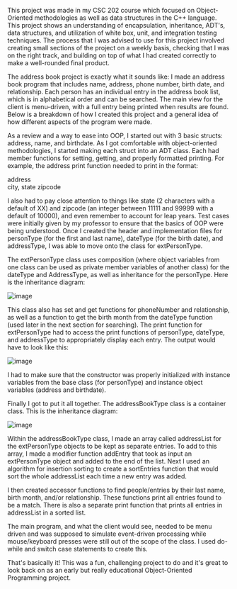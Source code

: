 This project was made in my CSC 202 course which focused on Object-Oriented methodologies as well as data structures in the C++ language. This project shows an understanding of encapsulation, inheritance, ADT's, data structures, and utilization of white box, unit, and integration testing techniques. The process that I was advised to use for this project involved creating small sections of the project on a weekly basis, checking that I was on the right track, and building on top of what I had created correctly to make a well-rounded final product. 

The address book project is exactly what it sounds like: I made an address book program that includes name, address, phone number, birth date, and relationship. Each person has an individual entry in the address book list, which is in alphabetical order and can be searched. The main view for the client is menu-driven, with a full entry being printed when results are found. Below is a breakdown of how I created this project and a general idea of how different aspects of the program were made. 


As a review and a way to ease into OOP, I started out with 3 basic structs: address, name, and birthdate. As I got comfortable with object-oriented methodologies, I started making each struct into an ADT class. Each had member functions for setting, getting, and properly formatted printing. For example, the address print function needed to print in the format:

address<br>
city, state zipcode

I also had to pay close attention to things like state (2 characters with a default of XX) and zipcode (an integer between 11111 and 99999 with a default of 10000), and even remember to account for leap years. Test cases were initially given by my professor to ensure that the basics of OOP were being understood. Once I created the header and implementation files for personType (for the first and last name), dateType (for the birth date), and addressType, I was able to move onto the class for extPersonType. 

The extPersonType class uses composition (where object variables from one class can be used as private member variables of another class) for the dateType and AddressType, as well as inheritance for the personType. Here is the inheritance diagram:

![image](https://user-images.githubusercontent.com/44952046/113038868-0665ee80-9165-11eb-8877-ed62b6a95fba.png)


This class also has set and get functions for phoneNumber and relationship, as well as a function to get the birth month from the dateType function (used later in the next section for searching). The print function for extPersonType had to access the print functions of personType, dateType, and addressType to appropriately display each entry. The output would have to look like this: 

![image](https://user-images.githubusercontent.com/44952046/113039029-344b3300-9165-11eb-9b2d-1a337e5374d4.png)


I had to make sure that the constructor was properly initialized with instance variables from the base class (for personType) and instance object variables (address and birthdate). 


Finally I got to put it all together. The addressBookType class is a container class. This is the inheritance diagram: 

![image](https://user-images.githubusercontent.com/44952046/113040870-4f1ea700-9167-11eb-9188-f78b4d8ca4dd.png)


Within the addressBookType class, I made an array called addressList for the extPersonType objects to be kept as separate entries. To add to this array, I made a modifier function addEntry that took as input an extPersonType object and added to the end of the list. Next I used an algorithm for insertion sorting to create a sortEntries function that would sort the whole addressList each time a new entry was added.  

I then created accessor functions to find people/entries by their last name, birth month, and/or relationship. These functions print all entries found to be a match. There is also a separate print function that prints all entries in addressList in a sorted list. 

The main program, and what the client would see, needed to be menu driven and was supposed to simulate event-driven processing while mouse/keyboard presses were still out of the scope of the class. I used do-while and switch case statements to create this. 

That's basically it! This was a fun, challenging project to do and it's great to look back on as an early but really educational Object-Oriented Programming project. 
